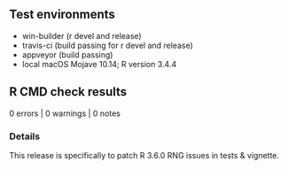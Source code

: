 ## Test environments

* win-builder (r devel and release)
* travis-ci (build passing for r devel and release)
* appveyor (build passing)
* local macOS Mojave 10.14; R version 3.4.4

## R CMD check results

0 errors | 0 warnings | 0 notes

### Details

This release is specifically to patch R 3.6.0 RNG issues in tests & vignette.
